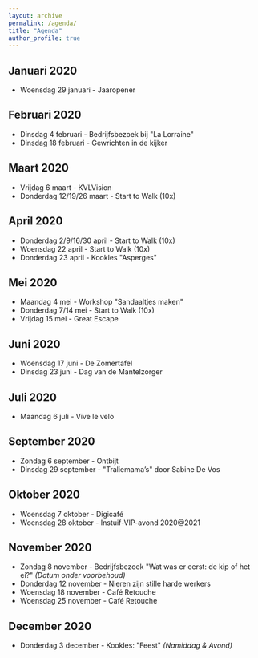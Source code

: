 ```yaml
---
layout: archive
permalink: /agenda/
title: "Agenda"
author_profile: true
---
```


## Januari 2020
- Woensdag 29 januari - Jaaropener

## Februari 2020
- Dinsdag 4 februari - Bedrijfsbezoek bij "La Lorraine"
- Dinsdag 18 februari - Gewrichten in de kijker

## Maart 2020
- Vrijdag 6 maart - KVLVision
- Donderdag 12/19/26 maart - Start to Walk (10x)

## April 2020
- Donderdag 2/9/16/30 april - Start to Walk (10x)
- Woensdag 22 april - Start to Walk (10x)
- Donderdag 23 april - Kookles "Asperges"

## Mei 2020
- Maandag 4 mei - Workshop "Sandaaltjes maken"
- Donderdag 7/14 mei - Start to Walk (10x)
- Vrijdag 15 mei - Great Escape

## Juni 2020
- Woensdag 17 juni - De Zomertafel
- Dinsdag  23 juni - Dag van de Mantelzorger

## Juli 2020
- Maandag 6 juli - Vive le velo

## September 2020
- Zondag 6 september - Ontbijt
- Dinsdag 29 september - "Traliemama’s" door Sabine De Vos

## Oktober 2020
- Woensdag 7 oktober - Digicafé
- Woensdag 28 oktober - Instuif-VIP-avond 2020@2021

## November 2020
- Zondag 8 november - Bedrijfsbezoek "Wat was er eerst: de kip of het ei?" _(Datum onder voorbehoud)_
- Donderdag 12 november - Nieren zijn stille harde werkers
- Woensdag 18 november - Café Retouche
- Woensdag 25 november - Café Retouche

## December 2020
- Donderdag 3 december - Kookles: "Feest" _(Namiddag & Avond)_
